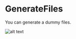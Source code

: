 # GenerateFiles

You can generate a dummy files.

![alt text](https://github.com/walee1eed/GenerateFiles/blob/main/GenerateFiles.png)
